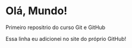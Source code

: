 # Olá, Mundo!
 Primeiro repositrio do curso Git e GitHub
 
 Essa linha eu adicionei no site do próprio GitHub!

